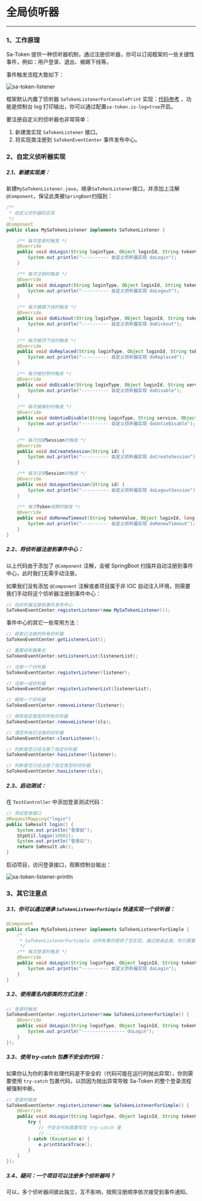 # 全局侦听器

--- 

### 1、工作原理

Sa-Token 提供一种侦听器机制，通过注册侦听器，你可以订阅框架的一些关键性事件，例如：用户登录、退出、被踢下线等。 

事件触发流程大致如下：

![sa-token-listener](https://oss.dev33.cn/sa-token/doc/sa-token-listener.svg  's-w')

框架默认内置了侦听器 `SaTokenListenerForConsolePrint` 实现：[代码参考](https://gitee.com/dromara/sa-token/blob/master/sa-token-core/src/main/java/cn/dev33/satoken/listener/SaTokenListenerForConsolePrint.java)
，功能是控制台 log 打印输出，你可以通过配置`sa-token.is-log=true`开启。

要注册自定义的侦听器也非常简单：
1. 新建类实现 `SaTokenListener` 接口。
2. 将实现类注册到 `SaTokenEventCenter` 事件发布中心。


### 2、自定义侦听器实现

##### 2.1、新建实现类：

新建`MySaTokenListener.java`，继承`SaTokenListener`接口，并添加上注解`@Component`，保证此类被`SpringBoot`扫描到：

``` java
/**
 * 自定义侦听器的实现 
 */
@Component
public class MySaTokenListener implements SaTokenListener {

	/** 每次登录时触发 */
	@Override
	public void doLogin(String loginType, Object loginId, String tokenValue, SaLoginModel loginModel) {
		System.out.println("---------- 自定义侦听器实现 doLogin");
	}

	/** 每次注销时触发 */
	@Override
	public void doLogout(String loginType, Object loginId, String tokenValue) {
		System.out.println("---------- 自定义侦听器实现 doLogout");
	}

	/** 每次被踢下线时触发 */
	@Override
	public void doKickout(String loginType, Object loginId, String tokenValue) {
		System.out.println("---------- 自定义侦听器实现 doKickout");
	}

	/** 每次被顶下线时触发 */
	@Override
	public void doReplaced(String loginType, Object loginId, String tokenValue) {
		System.out.println("---------- 自定义侦听器实现 doReplaced");
	}

	/** 每次被封禁时触发 */
	@Override
	public void doDisable(String loginType, Object loginId, String service, int level, long disableTime) {
		System.out.println("---------- 自定义侦听器实现 doDisable");
	}

	/** 每次被解封时触发 */
	@Override
	public void doUntieDisable(String loginType, String service, Object loginId) {
		System.out.println("---------- 自定义侦听器实现 doUntieDisable");
	}

	/** 每次创建Session时触发 */
	@Override
	public void doCreateSession(String id) {
		System.out.println("---------- 自定义侦听器实现 doCreateSession");
	}

	/** 每次注销Session时触发 */
	@Override
	public void doLogoutSession(String id) {
		System.out.println("---------- 自定义侦听器实现 doLogoutSession");
	}
	
	/** 每次Token续期时触发 */
    @Override
	public void doRenewTimeout(String tokenValue, Object loginId, long timeout) {
		System.out.println("---------- 自定义侦听器实现 doRenewTimeout");
	}
}
```

##### 2.2、将侦听器注册到事件中心：

以上代码由于添加了 `@Component` 注解，会被 SpringBoot 扫描并自动注册到事件中心，此时我们无需手动注册。

如果我们没有添加 `@Component` 注解或者项目属于非 IOC 自动注入环境，则需要我们手动将这个侦听器注册到事件中心：

``` java
// 将侦听器注册到事件发布中心
SaTokenEventCenter.registerListener(new MySaTokenListener());
```

事件中心的其它一些常用方法：

``` java
// 获取已注册的所有侦听器 
SaTokenEventCenter.getListenerList(); 

// 重置侦听器集合 
SaTokenEventCenter.setListenerList(listenerList); 

// 注册一个侦听器 
SaTokenEventCenter.registerListener(listener); 

// 注册一组侦听器 
SaTokenEventCenter.registerListenerList(listenerList); 

// 移除一个侦听器 
SaTokenEventCenter.removeListener(listener); 

// 移除指定类型的所有侦听器 
SaTokenEventCenter.removeListener(cls); 

// 清空所有已注册的侦听器 
SaTokenEventCenter.clearListener(); 

// 判断是否已经注册了指定侦听器  
SaTokenEventCenter.hasListener(listener); 

// 判断是否已经注册了指定类型的侦听器   
SaTokenEventCenter.hasListener(cls); 
```

##### 2.3、启动测试：
在 `TestController` 中添加登录测试代码：
``` java
// 测试登录接口 
@RequestMapping("login")
public SaResult login() {
	System.out.println("登录前");
	StpUtil.login(10001);		
	System.out.println("登录后");
	return SaResult.ok();
}
```

启动项目，访问登录接口，观察控制台输出：

![sa-token-listener-println](https://oss.dev33.cn/sa-token/doc/sa-token-listener-println.png 's-w-sh')


### 3、其它注意点

##### 3.1、你可以通过继承 `SaTokenListenerForSimple` 快速实现一个侦听器：

``` java
@Component
public class MySaTokenListener implements SaTokenListenerForSimple {
	/*
	 * SaTokenListenerForSimple 对所有事件提供了空实现，通过继承此类，你只需重写一部分方法即可实现一个可用的侦听器。
	 */
	/** 每次登录时触发 */
	@Override
	public void doLogin(String loginType, Object loginId, String tokenValue, SaLoginModel loginModel) {
		System.out.println("---------- 自定义侦听器实现 doLogin");
	}
}
```

##### 3.2、使用匿名内部类的方式注册：
``` java
// 登录时触发 
SaTokenEventCenter.registerListener(new SaTokenListenerForSimple() {
	@Override
	public void doLogin(String loginType, Object loginId, String tokenValue, SaLoginModel loginModel) {
		System.out.println("---------------- doLogin");
	}
});
```

##### 3.3、使用 try-catch 包裹不安全的代码：
如果你认为你的事件处理代码是不安全的（代码可能在运行时抛出异常），你则需要使用 `try-catch` 包裹代码，以防因为抛出异常导致 Sa-Token 的整个登录流程被强制中断。

``` java
// 登录时触发 
SaTokenEventCenter.registerListener(new SaTokenListenerForSimple() {
	@Override
	public void doLogin(String loginType, Object loginId, String tokenValue, SaLoginModel loginModel) {
		try {
			// 不安全代码需要写在 try-catch 里 
			// ......  
		} catch (Exception e) {
			e.printStackTrace();
		}
	}
});
```

##### 3.4、疑问：一个项目可以注册多个侦听器吗？
可以，多个侦听器间彼此独立，互不影响，按照注册顺序依次接受到事件通知。

